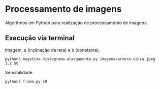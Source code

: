 # Processamento de imagens

Algoritmos em Python para realização de processamento de imagens.  

## Execução via terminal

Imagem, a (inclinação da reta) e b (constante).  
```
python3 negativo-histograma-alargamento.py imagens/arvore-cinza.jpeg 1.2 50
```
Sensibilidade.  
```
python3 frame.py 50
```
